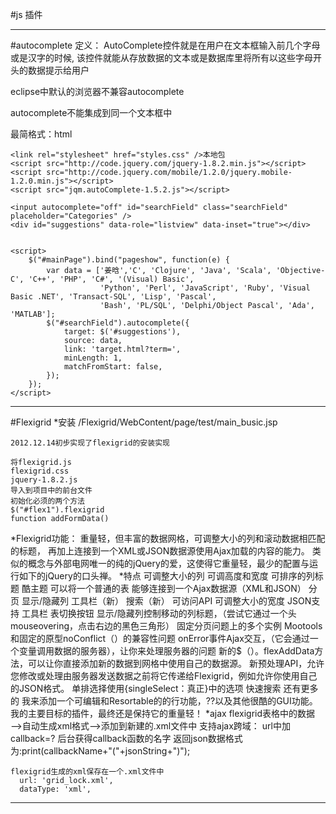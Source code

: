 #js 插件

-----------------------------------------------------------------------------------------------------------------
#autocomplete
定义：
AutoComplete控件就是在用户在文本框输入前几个字母或是汉字的时候,
该控件就能从存放数据的文本或是数据库里将所有以这些字母开头的数据提示给用户

eclipse中默认的浏览器不兼容autocomplete

autocomplete不能集成到同一个文本框中

最简格式：html

	<link rel="stylesheet" href="styles.css" />本地包
	<script src="http://code.jquery.com/jquery-1.8.2.min.js"></script>
	<script src="http://code.jquery.com/mobile/1.2.0/jquery.mobile-1.2.0.min.js"></script>
	<script src="jqm.autoComplete-1.5.2.js"></script>

	<input autocomplete="off" id="searchField" class="searchField" placeholder="Categories" />
	<div id="suggestions" data-role="listview" data-inset="true"></div>


	<script>
		$("#mainPage").bind("pageshow", function(e) {
			var data = ['姜晗','C', 'Clojure', 'Java', 'Scala', 'Objective-C', 'C++', 'PHP', 'C#', '(Visual) Basic',		
						'Python', 'Perl', 'JavaScript', 'Ruby', 'Visual Basic .NET', 'Transact-SQL', 'Lisp', 'Pascal',		
						'Bash', 'PL/SQL', 'Delphi/Object Pascal', 'Ada', 'MATLAB'];
			$("#searchField").autocomplete({
				target: $('#suggestions'),
				source: data,
				link: 'target.html?term=',
				minLength: 1,
				matchFromStart: false,					
			});
		}); 
	</script>
---------------------------------------------------------------------------------------------------------------------
#Flexigrid
*安装
    /Flexigrid/WebContent/page/test/main_busic.jsp

    2012.12.14初步实现了flexigrid的安装实现

    将flexigrid.js
    flexigrid.css
    jquery-1.8.2.js
    导入到项目中的前台文件
    初始化必须的两个方法
    $("#flex1").flexigrid
    function addFormData()


*Flexigrid功能：
	重量轻，但丰富的数据网格，可调整大小的列和滚动数据相匹配的标题，
	再加上连接到一个XML或JSON数据源使用Ajax加载的内容的能力。
	类似的概念与外部电网唯一的纯的jQuery的爱，这使得它重量轻，最少的配置与运行如下的jQuery的口头禅。
*特点
	可调整大小的列
	可调高度和宽度
	可排序的列标题
	酷主题
	可以将一个普通的表
	能够连接到一个Ajax数据源（XML和JSON）
	分页
	显示/隐藏列
	工具栏（新）
	搜索（新）
	可访问API
	可调整大小的宽度
	JSON支持
	工具栏
	表切换按钮
	显示/隐藏列控制移动的列标题，（尝试它通过一个头mouseovering，点击右边的黑色三角形）
	固定分页问题上的多个实例
	Mootools和固定的原型noConflict（）的兼容性问题
	onError事件Ajax交互，（它会通过一个变量调用数据的服务器），让你来处理服务器的问题
	新的$（）。flexAddData方法，可以让你直接添加新的数据到网格中使用自己的数据源。
	新预处理API，允许您修改或处理由服务器发送数据之前将它传递给Flexigrid，例如允许你使用自己的JSON格式。
	单排选择使用{singleSelect：真正}中的选项
	快速搜索
	还有更多的
	我来添加一个可编辑和Resortable的的行功能，??以及其他很酷的GUI功能。
	我的主要目标的插件，最终还是保持它的重量轻！
*ajax
	flexigrid表格中的数据——>自动生成xml格式——>添加到新建的.xml文件中 
	支持ajax跨域：
	    url中加callback=?
	    后台获得callback函数的名字
		返回json数据格式为:print(callbackName+"("+jsonString+")");  

	flexigrid生成的xml保存在一个.xml文件中
	  url: 'grid_lock.xml', 
	  dataType: 'xml', 

-------------------------------------------------------------------------------------------------------------------
